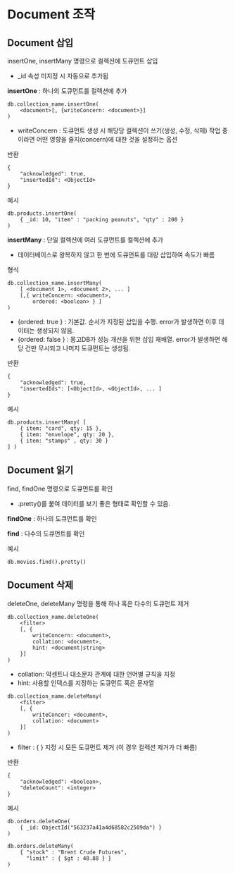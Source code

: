 # Document 조작
## Document 삽입
insertOne, insertMany 명령으로 컬렉션에 도큐먼트 삽입
- _id 속성 미지정 시 자동으로 추가됨


<b>insertOne</b> : 하나의 도큐먼트를 컬렉션에 추가
```
db.collection_name.insertOne(
    <document>[, {writeConcern: <document>}]    
)
```
- writeConcern : 도큐먼트 생성 시 해당당 컬렉션이 쓰기(생성, 수정, 삭제) 작업 중이라면 어떤 영향을 줄지(concern)에 대한 것을 설정하는 옵션

반환
```
{
    "acknowledged": true,
    "insertedId": <ObjectId>
}
```

예시
```
db.products.insertOne(
    { _id: 10, "item" : "packing peanuts", "qty" : 200 }
)
```

<b>insertMany</b> : 단일 컬렉션에 여러 도큐먼트를 컬렉션에 추가
- 데이터베이스로 왕복하지 않고 한 번에 도큐먼트를 대량 삽입하여 속도가 빠름 

형식
```
db.collection_name.insertMany(
    [ <document 1>, <document 2>, ... ] 
    [,{ writeConcern: <document>,
        ordered: <boolean> } ]
)
```
- {ordered: true } : 기본값. 순서가 지정된 삽입을 수행. error가 발생하면 이후 데이터는 생성되지 않음.
- {ordered: false } : 몽고DB가 성능 개선을 위한 삽입 재배열. error가 발생하면 해당 건만 무시되고 나머지 도큐먼트는 생성됨.

반환
```
{
    "acknowledged": true,
    "insertedIds": [<ObjectId>, <ObjectId>, ... ]
}
```

예시
```
db.products.insertMany( [
    { item: "card", qty: 15 },
    { item: "envelope", qty: 20 },
    { item: "stamps" , qty: 30 }
] )
```

## Document 읽기
find, findOne 명령으로 도큐먼트를 확인
- .pretty()를 붙여 데이터를 보기 좋은 형태로 확인할 수 있음.

<b>findOne</b> : 하나의 도큐먼트를 확인

<b>find</b> : 다수의 도큐먼트를 확인

예시
```
db.movies.find().pretty()
```

## Document 삭제
deleteOne, deleteMany 명령을 통해 하나 혹은 다수의 도큐먼트 제거

```
db.collection_name.deleteOne(
    <filter>
    [, {
        writeConcern: <document>,
        collation: <document>,
        hint: <document|string>
    }]
)
```
- collation: 악센트나 대소문자 관계에 대한 언어별 규칙을 지정
- hint: 사용할 인덱스를 지정하는 도큐먼트 혹은 문자열

```
db.collection_name.deleteMany(
    <filter>
    [, {
        writeConcer: <document>,
        collation: <document>
    }]
)
```
- filter : { } 지정 시 모든 도큐먼트 제거 (이 경우 컬렉션 제거가 더 빠름)

반환
```
{
    "acknowledged": <boolean>,
    "deleteCount": <integer>
}
```

예시
```
db.orders.deleteOne( 
    { _id: ObjectId("563237a41a4d68582c2509da") }
)

db.orders.deleteMany( 
    { "stock" : "Brent Crude Futures", 
      "limit" : { $gt : 48.88 } } 
)
```
